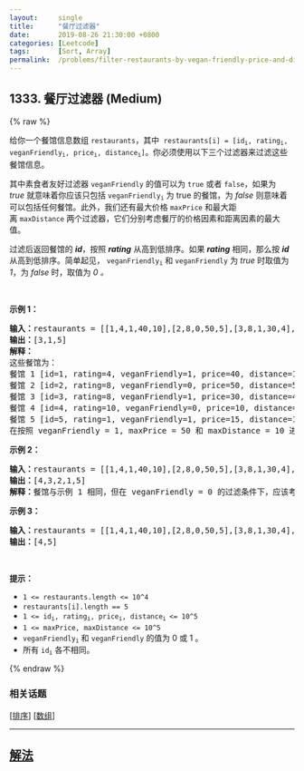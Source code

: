 ```yaml
---
layout:     single
title:      "餐厅过滤器"
date:       2019-08-26 21:30:00 +0800
categories: [Leetcode]
tags:       [Sort, Array]
permalink:  /problems/filter-restaurants-by-vegan-friendly-price-and-distance/
---
```


## 1333. 餐厅过滤器 (Medium)

{% raw %}

<p>给你一个餐馆信息数组&nbsp;<code>restaurants</code>，其中&nbsp;&nbsp;<code>restaurants[i] = [id<sub>i</sub>, rating<sub>i</sub>, veganFriendly<sub>i</sub>, price<sub>i</sub>, distance<sub>i</sub>]</code>。你必须使用以下三个过滤器来过滤这些餐馆信息。</p>

<p>其中素食者友好过滤器&nbsp;<code>veganFriendly</code>&nbsp;的值可以为 <code>true</code> 或者 <code>false</code>，如果为 <em>true</em>&nbsp;就意味着你应该只包括&nbsp;<code>veganFriendly<sub>i</sub></code>&nbsp;为 true 的餐馆，为&nbsp;<em>false</em>&nbsp;则意味着可以包括任何餐馆。此外，我们还有最大价格&nbsp;<code>maxPrice</code>&nbsp;和最大距离&nbsp;<code>maxDistance</code>&nbsp;两个过滤器，它们分别考虑餐厅的价格因素和距离因素的最大值。</p>

<p>过滤后返回餐馆的 <strong><em>id</em></strong>，按照 <em><strong>rating</strong></em>&nbsp;从高到低排序。如果 <em><strong>rating</strong></em> 相同，那么按 <em><strong>id</strong></em> 从高到低排序。简单起见，&nbsp;<code>veganFriendly<sub>i</sub></code> 和 <code>veganFriendly</code>&nbsp;为&nbsp;<em>true</em>&nbsp;时取值为 <em>1</em>，为 <em>false</em> 时，取值为&nbsp;<em>0 。</em></p>

<p>&nbsp;</p>

<p><strong>示例 1：</strong></p>

<pre><strong>输入：</strong>restaurants = [[1,4,1,40,10],[2,8,0,50,5],[3,8,1,30,4],[4,10,0,10,3],[5,1,1,15,1]], veganFriendly = 1, maxPrice = 50, maxDistance = 10
<strong>输出：</strong>[3,1,5] 
<strong>解释： 
</strong>这些餐馆为：
餐馆 1 [id=1, rating=4, veganFriendly=1, price=40, distance=10]
餐馆 2 [id=2, rating=8, veganFriendly=0, price=50, distance=5]
餐馆 3 [id=3, rating=8, veganFriendly=1, price=30, distance=4]
餐馆 4 [id=4, rating=10, veganFriendly=0, price=10, distance=3]
餐馆 5 [id=5, rating=1, veganFriendly=1, price=15, distance=1] 
在按照 veganFriendly = 1, maxPrice = 50 和 maxDistance = 10 进行过滤后，我们得到了餐馆 3, 餐馆 1 和 餐馆 5（按评分从高到低排序）。 
</pre>

<p><strong>示例 2：</strong></p>

<pre><strong>输入：</strong>restaurants = [[1,4,1,40,10],[2,8,0,50,5],[3,8,1,30,4],[4,10,0,10,3],[5,1,1,15,1]], veganFriendly = 0, maxPrice = 50, maxDistance = 10
<strong>输出：</strong>[4,3,2,1,5]
<strong>解释：</strong>餐馆与示例 1 相同，但在 veganFriendly = 0 的过滤条件下，应该考虑所有餐馆。
</pre>

<p><strong>示例 3：</strong></p>

<pre><strong>输入：</strong>restaurants = [[1,4,1,40,10],[2,8,0,50,5],[3,8,1,30,4],[4,10,0,10,3],[5,1,1,15,1]], veganFriendly = 0, maxPrice = 30, maxDistance = 3
<strong>输出：</strong>[4,5]
</pre>

<p>&nbsp;</p>

<p><strong>提示：</strong></p>

<ul>
	<li><code>1 &lt;=&nbsp;restaurants.length &lt;= 10^4</code></li>
	<li><code>restaurants[i].length == 5</code></li>
	<li><code>1 &lt;=&nbsp;id<sub>i</sub>, rating<sub>i</sub>, price<sub>i</sub>, distance<sub>i </sub>&lt;= 10^5</code></li>
	<li><code>1 &lt;=&nbsp;maxPrice,&nbsp;maxDistance &lt;= 10^5</code></li>
	<li><code>veganFriendly<sub>i</sub></code> 和&nbsp;<code>veganFriendly</code>&nbsp;的值为 0 或 1 。</li>
	<li>所有 <code>id<sub>i</sub></code> 各不相同。</li>
</ul>

{% endraw %}

### 相关话题
  [[排序](https://github.com/openset/leetcode/tree/master/tag/sort/README.md)]
  [[数组](https://github.com/openset/leetcode/tree/master/tag/array/README.md)]

---

## [解法](https://github.com/openset/leetcode/tree/master/problems/filter-restaurants-by-vegan-friendly-price-and-distance)
